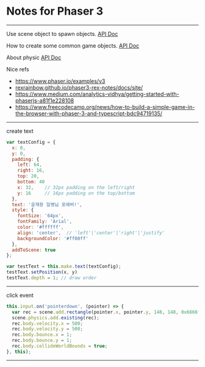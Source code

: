 # Notes for Phaser 3

---

Use scene object to spawn objects. [API Doc](photonstorm.github.io/phaser3-docs/Phaser.Scene.html)

How to create some common game objects. [API Doc](photonstorm.github.io/phaser3-docs/Phaser.GameObjects.GameObjectFactory.html)

About physic [API Doc](photonstorm.github.io/phaser3-docs/Phaser.Physics.Arcade.ArcadePhysics.html)

Nice refs
- https://www.phaser.io/examples/v3
- [rexrainbow.github.io/phaser3-rex-notes/docs/site/](rexrainbow.github.io/phaser3-rex-notes/docs/site/)
- https://www.medium.com/analytics-vidhya/getting-started-with-phaserjs-a81f1e228108
- https://www.freecodecamp.org/news/how-to-build-a-simple-game-in-the-browser-with-phaser-3-and-typescript-bdc94719135/

---

create text

```js
var textConfig = {
  x: 0,
  y: 0,
  padding: {
    left: 64,
    right: 16,
    top: 20,
    bottom: 40
    x: 32,    // 32px padding on the left/right
    y: 16     // 16px padding on the top/bottom
  },
  text: '윤재용 일병님 포에버!',
  style: {
    fontSize: '64px',
    fontFamily: 'Arial',
    color: '#ffffff',
    align: 'center',  // 'left'|'center'|'right'|'justify'
    backgroundColor: '#ff00ff'
  },
  addToScene: true
};

var testText = this.make.text(textConfig);
testText.setPosition(x, y)
testText.depth = 1; // draw order
```

---

click event

```js
this.input.on('pointerdown', (pointer) => {
  var rec = scene.add.rectangle(pointer.x, pointer.y, 148, 148, 0x6666ff);
  scene.physics.add.existing(rec);
  rec.body.velocity.x = 500;
  rec.body.velocity.y = 500;
  rec.body.bounce.x = 1;
  rec.body.bounce.y = 1;
  rec.body.collideWorldBounds = true;
}, this);
```

---